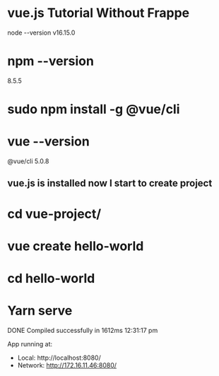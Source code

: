 # vue.js Tutorial Without Frappe

 node --version
v16.15.0


#  npm --version
8.5.5

#  sudo npm install -g @vue/cli

# vue --version
@vue/cli 5.0.8

## vue.js is installed now I start to create project

# cd vue-project/

# vue create hello-world

# cd hello-world

# Yarn serve

 DONE  Compiled successfully in 1612ms                                                                                                                                                          12:31:17 pm


  App running at:
  - Local:   http://localhost:8080/ 
  - Network: http://172.16.11.46:8080/






